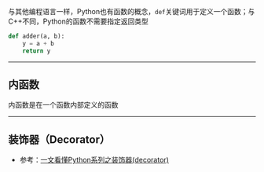 与其他编程语言一样，Python也有函数的概念，`def`关键词用于定义一个函数；与C++不同，Python的函数不需要指定返回类型

```python
def adder(a, b):
	y = a + b
	return y
```

---
## 内函数

内函数是在一个函数内部定义的函数


---
## 装饰器（Decorator）

+ 参考：[一文看懂Python系列之装饰器(decorator)](https://blog.csdn.net/qq_44955314/article/details/127066758?ops_request_misc=%257B%2522request%255Fid%2522%253A%2522171333894116777224487292%2522%252C%2522scm%2522%253A%252220140713.130102334..%2522%257D&request_id=171333894116777224487292&biz_id=0&utm_medium=distribute.pc_search_result.none-task-blog-2~all~top_positive~default-1-127066758-null-null.142^v100^pc_search_result_base2&utm_term=python%20decorator&spm=1018.2226.3001.4187)

